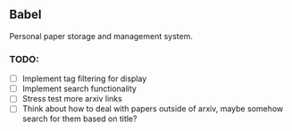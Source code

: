 ## Babel
Personal paper storage and management system.

### TODO:
- [ ] Implement tag filtering for display
- [ ] Implement search functionality
- [ ] Stress test more arxiv links
- [ ] Think about how to deal with papers outside of arxiv, maybe somehow search for them based on title?